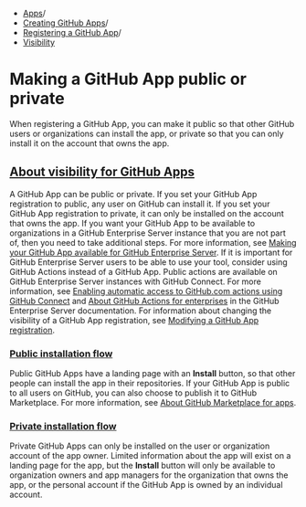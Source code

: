   * [Apps](https://docs.github.com/en/apps "Apps")/
  * [Creating GitHub Apps](https://docs.github.com/en/apps/creating-github-apps "Creating GitHub Apps")/
  * [Registering a GitHub App](https://docs.github.com/en/apps/creating-github-apps/registering-a-github-app "Registering a GitHub App")/
  * [Visibility](https://docs.github.com/en/apps/creating-github-apps/registering-a-github-app/making-a-github-app-public-or-private "Visibility")


# Making a GitHub App public or private
When registering a GitHub App, you can make it public so that other GitHub users or organizations can install the app, or private so that you can only install it on the account that owns the app.
## [About visibility for GitHub Apps](https://docs.github.com/en/apps/creating-github-apps/registering-a-github-app/making-a-github-app-public-or-private#about-visibility-for-github-apps)
A GitHub App can be public or private. If you set your GitHub App registration to public, any user on GitHub can install it. If you set your GitHub App registration to private, it can only be installed on the account that owns the app.
If you want your GitHub App to be available to organizations in a GitHub Enterprise Server instance that you are not part of, then you need to take additional steps. For more information, see [Making your GitHub App available for GitHub Enterprise Server](https://docs.github.com/en/apps/sharing-github-apps/making-your-github-app-available-for-github-enterprise-server).
If it is important for GitHub Enterprise Server users to be able to use your tool, consider using GitHub Actions instead of a GitHub App. Public actions are available on GitHub Enterprise Server instances with GitHub Connect. For more information, see [Enabling automatic access to GitHub.com actions using GitHub Connect](https://docs.github.com/en/enterprise-server@3.17/admin/github-actions/managing-access-to-actions-from-githubcom/enabling-automatic-access-to-githubcom-actions-using-github-connect) and [About GitHub Actions for enterprises](https://docs.github.com/en/enterprise-server@3.17/admin/github-actions/getting-started-with-github-actions-for-your-enterprise/about-github-actions-for-enterprises) in the GitHub Enterprise Server documentation.
For information about changing the visibility of a GitHub App registration, see [Modifying a GitHub App registration](https://docs.github.com/en/apps/maintaining-github-apps/modifying-a-github-app).
### [Public installation flow](https://docs.github.com/en/apps/creating-github-apps/registering-a-github-app/making-a-github-app-public-or-private#public-installation-flow)
Public GitHub Apps have a landing page with an **Install** button, so that other people can install the app in their repositories. If your GitHub App is public to all users on GitHub, you can also choose to publish it to GitHub Marketplace. For more information, see [About GitHub Marketplace for apps](https://docs.github.com/en/apps/publishing-apps-to-github-marketplace/github-marketplace-overview/about-github-marketplace).
### [Private installation flow](https://docs.github.com/en/apps/creating-github-apps/registering-a-github-app/making-a-github-app-public-or-private#private-installation-flow)
Private GitHub Apps can only be installed on the user or organization account of the app owner. Limited information about the app will exist on a landing page for the app, but the **Install** button will only be available to organization owners and app managers for the organization that owns the app, or the personal account if the GitHub App is owned by an individual account.
